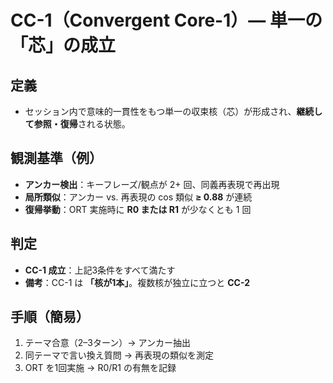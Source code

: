 # CC-1（Convergent Core-1）— 単一の「芯」の成立

## 定義
- セッション内で意味的一貫性をもつ単一の収束核（芯）が形成され、**継続して参照・復帰**される状態。

## 観測基準（例）
- **アンカー検出**：キーフレーズ/観点が 2+ 回、同義再表現で再出現
- **局所類似**：アンカー vs. 再表現の cos 類似 **≥ 0.88** が連続
- **復帰挙動**：ORT 実施時に **R0 または R1** が少なくとも 1 回

## 判定
- **CC-1 成立**：上記3条件をすべて満たす
- **備考**：CC-1 は **「核が1本」**。複数核が独立に立つと **CC-2**

## 手順（簡易）
1. テーマ合意（2–3ターン）→ アンカー抽出
2. 同テーマで言い換え質問 → 再表現の類似を測定
3. ORT を1回実施 → R0/R1 の有無を記録
